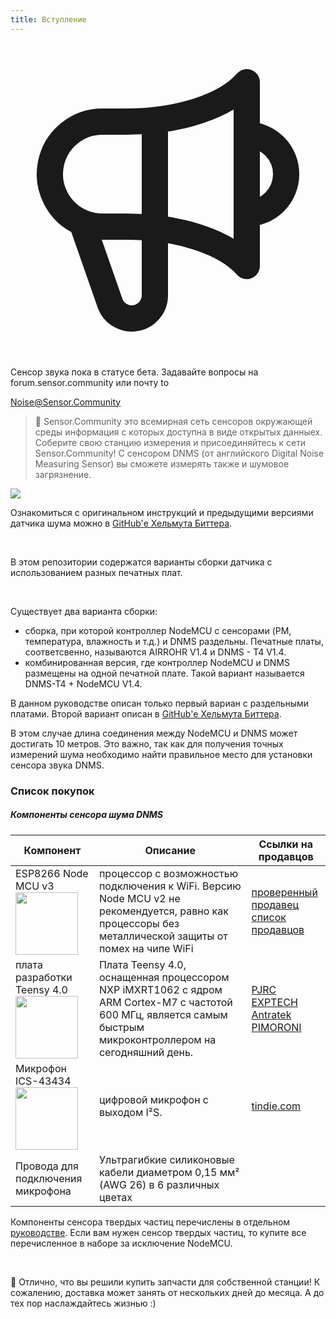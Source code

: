 ```yaml
---
title: Вступление
---
```

 
  <div class="max-w-screen-xl mx-auto pb-5">
    <div class="p-2 rounded-lg bg-indigo-100 shadow-lg sm:p-3">
    <div class="flex items-center">
          <span class="p-2 rounded-lg bg-indigo-500">
            <svg class="h-8 w-8 text-white" fill="none" viewBox="0 0 24 24" stroke="currentColor">
              <path stroke-linecap="round" stroke-linejoin="round" stroke-width="2" d="M11 5.882V19.24a1.76 1.76 0 01-3.417.592l-2.147-6.15M18 13a3 3 0 100-6M5.436 13.683A4.001 4.001 0 017 6h1.832c4.1 0 7.625-1.234 9.168-3v14c-1.543-1.766-5.067-3-9.168-3H7a3.988 3.988 0 01-1.564-.317z" />
            </svg>
          </span>
        <div class="flex-wrap flex">
          <p class="pt-1 text-indigo-700 font-medium">
              Сенсор звука пока в статусе бета. Задавайте вопросы на forum.sensor.community или почту to</p>
        <a href="mailto:Noise@Sensor.Community" class="ml-1 font-medium underline text-white hover:text-yellow-600">
                Noise@Sensor.Community</a>
        </div>
    </div>
  </div>
</div>


> 🚧 Sensor.Community это всемирная сеть сенсоров окружающей среды информация с которых доступна в виде открытых данныех. Соберите свою станцию измерения и присоединяйтесь к сети Sensor.Community! С сенсором DNMS (от английского Digital Noise Measuring Sensor) вы сможете измерять также и шумовое загрязнение.

 <img src="../docs/dnms/dnms-noise-measuring-sensor-kit.jpg" style="display: block; margin: 1em 0"/>


Ознакомиться с оригинальном инструкций и предыдущими версиями датчика шума можно в [GitHub'е Хельмута Биттера](https://github.com/hbitter/DNMS/tree/master/Manual).

<br>

В этом репозитории содержатся варианты сборки датчика с использованием разных печатных плат.
 
 <br>
 
 Существует два варианта сборки:
 
* сборка, при которой контроллер NodeMCU с сенсорами (PM, температура, влажность и т.д.) и DNMS раздельны. Печатные платы, соответсвенно, называются AIRROHR V1.4 и DNMS - T4 V1.4.
* комбинированная версия, где контроллер NodeMCU и DNMS размещены на одной печатной плате. Такой вариант называется DNMS-T4 + NodeMCU V1.4.
 
В данном руководстве описан только первый вариан с раздельными платами. Второй вариант описан в [GitHub'е Хельмута Биттера](https://github.com/hbitter/DNMS/tree/master/Manual).

  В этом случае длина соединения между NodeMCU и DNMS может достигать 10 метров. Это важно, так как для получения точных измерений шума необходимо найти правильноe место для установки сенсора звука DNMS.

### Список покупок

##### Компоненты сенсора шума DNMS
Компонент | Описание | Ссылки на продавцов
------------ | -------------  | -------------
ESP8266 Node MCU v3 <img src="https://www.cytron.io/image/cache/catalog/products/NODEMCU-V3/NodeMCU%20V3%20Lolin%20(1)-800x800.jpg" width="100" height="100"> | процессор с возможностью подключения к WiFi. Версию Node MCU  v2 не рекомендуется, равно как процессоры без металлической защиты от помех на чипе WiFi | [проверенный продавец](https://ru.aliexpress.com/item/5pcs-lot-New-Wireless-module-NodeMcu-Lua-WIFI-Internet-of-Things-development-board-based-ESP8266-with/32266751149.html) <br /> [список продавцов](https://www.aliexpress.com/wholesale?minPrice=&maxPrice=&isBigSale=n&isFreeShip=y&isNew=n&isFavorite=n&shipFromCountry=&shipCompanies=&SearchText=nodemcu+v3+esp8266+ch340&CatId=202001107&g=y&SortType=price_asc&needQuery=y) 
плата разработки Teensy 4.0 <img src="https://forum.pjrc.com/teensy40_front.jpg" width="100" height="100"> | Плата Teensy 4.0, оснащенная процессором NXP iMXRT1062 с ядром ARM Cortex-M7 с частотой 600 МГц, является самым быстрым микроконтроллером на сегодняшний день.  | [PJRC](https://www.pjrc.com/store/teensy40.html) <br /> [EXPTECH](https://www.exp-tech.de/plattformen/teensy/9596/teensy-4.0-development-board) <br /> [Antratek](https://www.antratek.de/teensy-4-0) <br /> [PIMORONI](https://shop.pimoroni.com/products/teensy-4-0-development-board)
Микрофон ICS-43434 <img src="https://cdn.tindiemedia.com/images/resize/zZfcH1YGwpqKUPjaCqdjy_y9bVg=/p/full-fit-in/1782x1336/i/44691/products/2017-07-15T04%3A32%3A01.633Z-ICS43434.top.jpg" width="100" height="100"> | цифровой микрофон с выходом I²S. | [tindie.com](https://www.tindie.com/products/onehorse/ics43434-i2s-digital-microphone/) 
Провода для подключения микрофона | Ультрагибкие силиконовые кабели диаметром 0,15 мм² (AWG 26) в 6 различных цветах | 

Компоненты сенсора твердых частиц перечислены в отдельном [руководстве](https://sensor.community/ru/sensors/airrohr#Spisok_pokupok). Если вам нужен сенсор твердых частиц, то купите все перечисленное в наборе за исключение NodeMCU.


<br>

🙌 Отлично, что вы решили купить запчасти для собственной станции! 
К сожалению, доставка может занять от нескольких дней до месяца. 
А до тех пор наслаждайтесь жизнью :)
